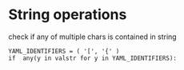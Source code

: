 String operations
===============

check if any of multiple chars is contained in string

    YAML_IDENTIFIERS = ( '[', '{' )
    if  any(y in valstr for y in YAML_IDENTIFIERS):
